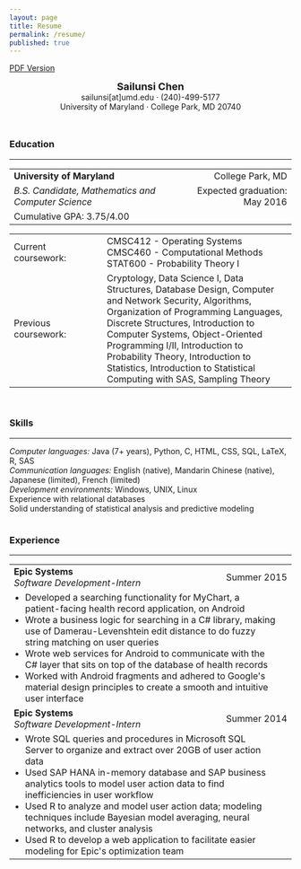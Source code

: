 ```yaml
---
layout: page
title: Resume
permalink: /resume/
published: true
---
```




<a href="{{ site.baseurl }}/assets/Sailunsi Chen Resume Updated.pdf">PDF Version</a>

<div style = "text-align:center;margin-bottom:10px">
<span style="font-weight:bold; font-size:18px">Sailunsi Chen</span>
<br />
sailunsi[at]umd.edu &middot; (240)-499-5177
<br />
University of Maryland &middot; College Park, MD 20740
</div>

<div style = "height:15px"></div>

### Education
<hr />

<table style="width:100%">
  <tbody>
    <tr>
      <td><b>University of Maryland</b></td>
      <td style="text-align:right">College Park, MD</td>
    </tr>
    <tr>
      <td>
      <i>B.S. Candidate, Mathematics and Computer Science</i>
      </td>
      <td style="text-align:right">Expected graduation: May 2016</td>
    </tr>
    <tr>
      <td colspan="2">Cumulative GPA: 3.75/4.00</td>
    </tr>
  </tbody>
</table>

<table>
  <tbody>
    <tr>
      <td style="width:150px">Current coursework:</td>
      <td><ul style="list-style:none;margin:0;padding:0"><li>CMSC412 - Operating Systems</li><li>CMSC460 - Computational Methods</li><li>STAT600 - Probability Theory I</li></ul></td>
    </tr>
    <tr>
      <td>Previous coursework:</td>
      <td>Cryptology, Data Science I, Data Structures, Database Design, Computer and Network Security, Algorithms, Organization of Programming Languages, Discrete Structures, Introduction to Computer Systems, Object-Oriented Programming I/II, Introduction to Probability Theory, Introduction to Statistics, Introduction to Statistical Computing with SAS, Sampling Theory</td>
    </tr>
  </tbody>
</table>

<div style = "height:15px"></div>

### Skills
<hr />

<p style="margin:0;padding:0">
<i>Computer languages:</i> Java (7+ years), Python, C, HTML, CSS, SQL, LaTeX, R, SAS
<br />
<i>Communication languages:</i> English (native), Mandarin Chinese (native), Japanese (limited), French (limited)
<br />
<i>Development environments:</i> Windows, UNIX, Linux
<br />
Experience with relational databases
<br />
Solid understanding of statistical analysis and predictive modeling
</p>

<div style = "height:15px"></div>

### Experience
<hr />

<table>
  <tbody>
    <tr>
      <td>
      <b>Epic Systems</b>
      <br />
      <i>Software Development-Intern</i>
      </td>
      <td style="text-align:right">Summer 2015</td>
    </tr>
    <tr>
      <td colspan="2"><ul style="margin:0 20px;padding:0"><li>Developed a searching functionality for MyChart, a patient-facing health record application, on Android</li><li>Wrote a business logic for searching in a C# library, making use of Damerau-Levenshtein edit distance to do fuzzy string matching on user queries</li><li>Wrote web services for Android to communicate with the C# layer that sits on top of the database of health records</li><li>Worked with Android fragments and adhered to Google's material design principles to create a smooth and intuitive user interface</li></ul></td>
    </tr>
    <tr>
      <td>
      <b>Epic Systems</b>
      <br />
      <i>Software Development-Intern</i>
      </td>
      <td style="text-align:right">Summer 2014</td>
    </tr>
    <tr>
      <td colspan="2"><ul style="margin:0 20px;padding:0"><li>Wrote SQL queries and procedures in Microsoft SQL Server to organize and extract over 20GB of user action data</li><li>Used SAP HANA in-memory database and SAP business analytics tools to model user action data to find inefficiencies in user workflow</li><li>Used R to analyze and model user action data; modeling techniques include Bayesian model averaging, neural networks, and cluster analysis</li><li>Used R to develop a web application to facilitate easier modeling for Epic's optimization team</li></ul></td>
    </tr>
  </tbody>
</table>
